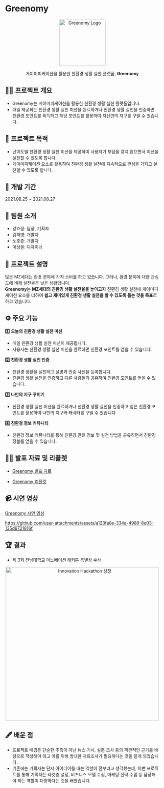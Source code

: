 # Greenomy
<div align="center">
  <img width="151" alt="Greenomy Logo" src="https://github.com/user-attachments/assets/23b52af7-d190-4689-b537-63f33e5775d3">
  <p>게이미피케이션을 활용한 친환경 생활 실천 플랫폼, <strong>Greenomy</strong></p>
</div>

## 💁‍♀️ 프로젝트 개요
- Greenomy는 게이미피케이션을 활용한 친환경 생활 실천 플랫폼입니다.
- 매일 제공되는 친환경 생활 실천 미션을 완료하거나 친환경 생활 실천을 인증하면 친환경 포인트를 획득하고 해당 포인트를 활용하여 자신만의 지구를 꾸밀 수 있습니다.

## 🎯 프로젝트 목적
- 난이도별 친환경 생활 실천 미션을 제공하여 사용자가 부담을 갖지 않으면서 미션을 실천할 수 있도록 합니다.
- 게이미피케이션 요소를 활용하여 친환경 생활 실천에 지속적으로 관심을 가지고 실천할 수 있도록 합니다.

## 📅 개발 기간
2021.08.25 ~ 2021.08.27

## 👫 팀원 소개
- 강효정: 팀장, 기획자
- 김하영: 개발자
- 노호준: 개발자
- 이상을: 디자이너

## 📄 프로젝트 설명
많은 MZ세대는 환경 분야에 가치 소비를 하고 있습니다. 그러나, 환경 분야에 대한 관심도에 비해 실천율은 낮은 상황입니다.   
**Greenomy**는 **MZ세대의 친환경 생활 실천율을 높이고자** 친환경 생활 실천에 게이미피케이션 요소를 더하여 **쉽고 재미있게 친환경 생활 실천을 할 수 있도록 돕는 것을 목표**로 하고 있습니다.

## ⚙️ 주요 기능
**1️⃣ 오늘의 친환경 생활 실천 미션**
- 매일 친환경 생활 실천 미션이 제공됩니다.
- 사용자는 친환경 생활 실천 미션을 완료하면 친환경 포인트를 얻을 수 있습니다.

**2️⃣ 친환경 생활 실천 인증**
- 친환경 생활을 실천하고 설명과 인증 사진을 등록합니다.
- 친환경 생활 실천을 인증하고 다른 사람들과 공유하여 친환경 포인트를 얻을 수 있습니다.

**3️⃣ 나만의 지구 꾸미기**
- 친환경 생활 실천 미션을 완료하거나 친환경 생활 실천을 인증하고 얻은 친환경 포인트를 활용하여 나만의 지구와 캐릭터를 꾸밀 수 있습니다.

**4️⃣ 친환경 정보 커뮤니티**
- 친환경 정보 커뮤니티를 통해 친환경 관련 정보 및 실천 방법을 공유하면서 친환경 정볼를 얻을 수 있습니다.

## 👩‍🏫 발표 자료 및 리플렛
- [Greenomy 발표 자료](https://github.com/comom87/greenomy/blob/0e8929529080af5ccf2aee78338ddbcc6aab0071/Greenomy%20%E1%84%85%E1%85%B5%E1%84%91%E1%85%B3%E1%86%AF%E1%84%85%E1%85%A6%E1%86%BA.pdf)

- [Greenomy 리플렛](https://github.com/comom87/greenomy/blob/0e8929529080af5ccf2aee78338ddbcc6aab0071/Greenomy%20%E1%84%85%E1%85%B5%E1%84%91%E1%85%B3%E1%86%AF%E1%84%85%E1%85%A6%E1%86%BA.pdf)

## 📹 시연 영상
[Greenomy 시연 영상](https://github.com/comom87/greenomy/blob/ada7f4c228a4b6a53a10ffe3205e79922d0ea9c4/Greenomy%20%E1%84%89%E1%85%B5%E1%84%8B%E1%85%A7%E1%86%AB%20%E1%84%8B%E1%85%A7%E1%86%BC%E1%84%89%E1%85%A1%E1%86%BC.mp4)

https://github.com/user-attachments/assets/a123fa8e-334a-4989-8e03-135d9721816f

## 🏆 결과
- 제 3회 전남대학교 이노베이션 해커톤 특별상 수상
<div align="center">
  <img width=500 alt="Innovation Hackathon 상장" src="https://github.com/user-attachments/assets/f03e0db4-2ba7-46f5-9a9d-9601ec3325ef">
</div>

## 🖋️ 배운 점
- 프로젝트 배경은 단순한 추측이 아닌 뉴스 기사, 설문 조사 등의 객관적인 근거를 바탕으로 작성해야 하고 이를 위해 방대한 자료조사가 필요하다는 것을 알게 되었습니다.
- 기존에는 기획자는 단지 아이디어를 내는 역할이 전부라고 생각했는데, 이번 프로젝트를 통해 기획자는 타겟층 설정, 비즈니스 모델 수립, 마케팅 전략 수립 등 담당해야 하는 역할이 다양하다는 것을 배웠습니다.
